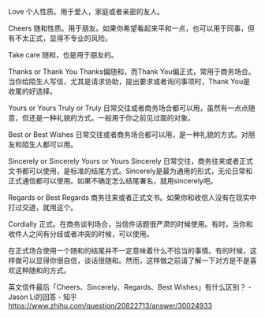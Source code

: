 



Love
个人性质。用于爱人，家庭或者亲密的友人。

Cheers 
随和性质。用于朋友。如果你希望看起来平和一点，也可以用于同事，但有不太正式，显得不专业的风险。

Take care 
随和，也是用于朋友的。

Thanks or Thank You 
Thanks偏随和，而Thank You偏正式，常用于商务场合。当你给陌生人写信，尤其是请求协助，提出要求或者询问事项时，Thank You是收尾的好选择。 

Yours or Yours Truly or Truly 
日常交往或者商务场合都可以用，虽然有一点点随意，但还是一种礼貌的方式。一般用于你之前见过面的对象。

Best or Best Wishes
日常交往或者商务场合都可以用，是一种礼貌的方式。对朋友和陌生人都可以用。

Sincerely or Sincerely Yours or Yours Sincerely 
日常交往，商务往来或者正式文书都可以使用，是标准的结尾方式。Sincerely是最为通用的形式，无论日常和正式通信都可以使用。如果不确定怎么结尾署名，就用sincerely吧。

Regards or Best Regards 
商务往来或者正式文书。如果你和收信人没有在现实中打过交道，就用这个。

Cordially 
正式。在商务谈判场合，当信件话题很严肃的时候使用。有时，当你和收件人之间有分歧或者冲突的时候，可以使用。

在正式场合使用一个随和的结尾并不一定意味着什么不恰当的事情。有的时候，这样做可以显得你很自信，谈话很随和。然而，这样做之前请了解一下对方是不是喜欢这种随和的方式。





英文信件最后「Cheers、Sincerely、Regards、Best Wishes」有什么区别？ - Jason Li的回答 - 知乎 https://www.zhihu.com/question/20822713/answer/30024933